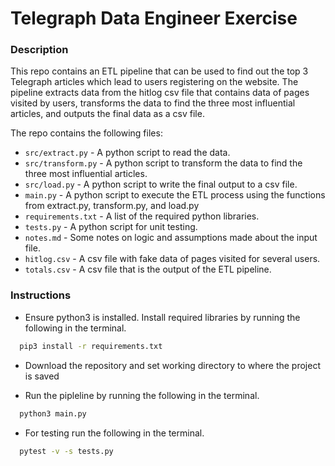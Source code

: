 # Telegraph Data Engineer Exercise

### Description

This repo contains an ETL pipeline that can be used to find out the top 3 Telegraph articles which lead to users registering on the website. The pipeline extracts data from the hitlog csv file that contains data of pages visited by users, transforms the data to find the three most influential articles, and outputs the final data as a csv file.

The repo contains the following files:

- ``src/extract.py`` - A python script to read the data.<br>
- ``src/transform.py`` - A python script to transform the data to find the three most influential articles.<br>
- ``src/load.py`` - A python script to write the final output to a csv file.<br>
- ``main.py`` - A python script to execute the ETL process using the functions from extract.py, transform.py, and load.py<br>
- ``requirements.txt`` - A list of the required python libraries.<br>
- ``tests.py`` - A python script for unit testing.<br>
- ``notes.md`` - Some notes on logic and assumptions made about the input file.<br>
- ``hitlog.csv`` - A csv file with fake data of pages visited for several users.<br>
- ``totals.csv`` - A csv file that is the output of the ETL pipeline.<br>


### Instructions

- Ensure python3 is installed. Install required libraries by running the following in the terminal.

``` bash
  pip3 install -r requirements.txt
```

- Download the repository and set working directory to where the project is saved

- Run the pipleline by running the following in the terminal. 

```bash
  python3 main.py
```

- For testing run the following in the terminal.

```bash
  pytest -v -s tests.py 
```


